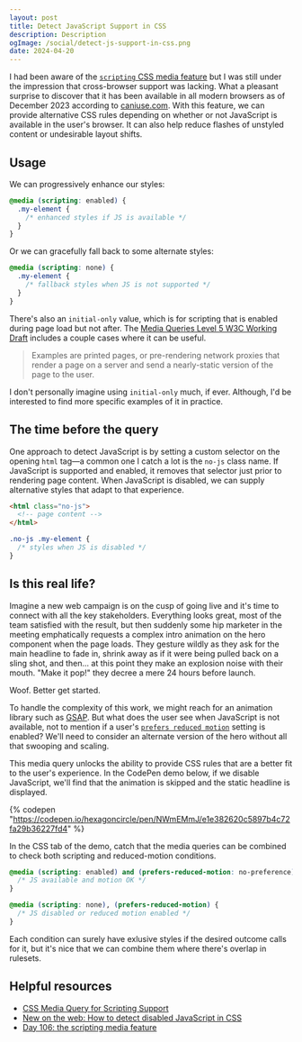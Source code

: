 ```yaml
---
layout: post
title: Detect JavaScript Support in CSS
description: Description
ogImage: /social/detect-js-support-in-css.png
date: 2024-04-20
---
```


I had been aware of the [`scripting` CSS media feature](https://developer.mozilla.org/en-US/docs/Web/CSS/@media/scripting) but I was still under the impression that cross-browser support was lacking. What a pleasant surprise to discover that it has been available in all modern browsers as of December 2023 according to [caniuse.com](https://caniuse.com/?search=scripting). With this feature, we can provide alternative CSS rules depending on whether or not JavaScript is available in the user's browser.  It can also help reduce flashes of unstyled content or undesirable layout shifts.

## Usage

We can progressively enhance our styles:

```scss
@media (scripting: enabled) {
  .my-element {
    /* enhanced styles if JS is available */
  }
}
```

Or we can gracefully fall back to some alternate styles:

```scss
@media (scripting: none) {
  .my-element {
    /* fallback styles when JS is not supported */
  }
}
```

There's also an `initial-only` value, which is for scripting that is enabled during page load but not after. The [Media Queries Level 5 W3C Working Draft](https://www.w3.org/TR/mediaqueries-5/#scripting) includes a couple cases where it can be useful.

> Examples are printed pages, or pre-rendering network proxies that render a page on a server and send a nearly-static version of the page to the user.

I don't personally imagine using `initial-only` much, if ever. Although, I'd be interested to find more specific examples of it in practice.

## The time before the query

One approach to detect JavaScript is by setting a custom selector on the opening `html` tag—a common one I catch a lot is the `no-js` class name. If JavaScript is supported and enabled, it removes that selector just prior to rendering page content. When JavaScript is disabled, we can supply alternative styles that adapt to that experience.

```html
<html class="no-js">
  <!-- page content -->
</html>
```

```scss
.no-js .my-element {
  /* styles when JS is disabled */
}
```

## Is this real life?

Imagine a new web campaign is on the cusp of going live and it's time to connect with all the key stakeholders. Everything looks great, most of the team satisfied with the result, but then suddenly some hip marketer in the meeting emphatically requests a complex intro animation on the hero component when the page loads. They gesture wildly as they ask for the main headline to fade in, shrink away as if it were being pulled back on a sling shot, and then... at this point they make an explosion noise with their mouth. "Make it pop!" they decree a mere 24 hours before launch.

Woof. Better get started.

To handle the complexity of this work, we might reach for an animation library such as [GSAP](https://gsap.com/). But what does the user see when JavaScript is not available, not to mention if a user's [`prefers reduced motion`](https://developer.mozilla.org/en-US/docs/Web/CSS/@media/prefers-reduced-motion) setting is enabled? We'll need to consider an alternate version of the hero without all that swooping and scaling.

This media query unlocks the ability to provide CSS rules that are a better fit to the user's experience. In the CodePen demo below, if we disable JavaScript, we'll find that the animation is skipped and the static headline is displayed.

{% codepen "https://codepen.io/hexagoncircle/pen/NWmEMmJ/e1e382620c5897b4c72fa29b36227fd4" %}

In the CSS tab of the demo, catch that the media queries can be combined to check both scripting and reduced-motion conditions.

```scss
@media (scripting: enabled) and (prefers-reduced-motion: no-preference) {
  /* JS available and motion OK */
}

@media (scripting: none), (prefers-reduced-motion) {
  /* JS disabled or reduced motion enabled */
}
```

Each condition can surely have exlusive styles if the desired outcome calls for it, but it's nice that we can combine them where there's overlap in rulesets.

## Helpful resources

- [CSS Media Query for Scripting Support](https://blog.stephaniestimac.com/posts/2023/12/css-media-query-scripting/)
- [New on the web: How to detect disabled JavaScript in CSS](https://www.stefanjudis.com/blog/how-to-detect-disabled-javascript-in-css/)
- [Day 106: the scripting media feature](https://www.matuzo.at/blog/2023/100daysof-day106)